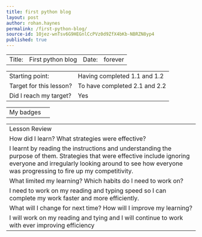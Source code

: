 ```yaml
---
title: first python blog
layout: post
author: rohan.haynes
permalink: /first-python-blog/
source-id: 1Ojez-wnTsv6G9HEGnlCcPVz0d9ZfX4bKb-NBRZN8yp4
published: true
---
```

<table>
  <tr>
    <td>Title: </td>
    <td>First python blog</td>
    <td>Date: </td>
    <td>forever</td>
  </tr>
</table>


<table>
  <tr>
    <td>Starting point: </td>
    <td>Having completed 1.1 and 1.2</td>
  </tr>
  <tr>
    <td>Target for this lesson? </td>
    <td>To have completed 2.1 and 2.2</td>
  </tr>
  <tr>
    <td>Did I reach my target?  </td>
    <td> Yes </td>
  </tr>
</table>


<table>
  <tr>
    <td>My badges</td>
    <td>              </td>
  </tr>
</table>


<table>
  <tr>
    <td>Lesson Review</td>
  </tr>
  <tr>
    <td>How did I learn? What strategies were effective? </td>
  </tr>
  <tr>
    <td>I learnt by reading the instructions and understanding the purpose of them. Strategies that were effective include ignoring everyone and irregularly looking around to see how everyone was progressing to fire up my competitivity.</td>
  </tr>
  <tr>
    <td>What limited my learning? Which habits do I need to work on? </td>
  </tr>
  <tr>
    <td>I need to work on my reading and typing speed so I can complete my work faster and more efficiently.</td>
  </tr>
  <tr>
    <td>What will I change for next time? How will I improve my learning?</td>
  </tr>
  <tr>
    <td>I will work on my reading and tying and I will continue to work with ever improving efficiency</td>
  </tr>
</table>


